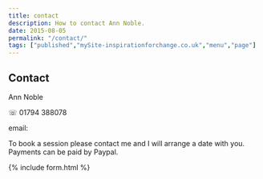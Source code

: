 ```yaml
---
title: contact
description: How to contact Ann Noble.
date: 2015-08-05
permalink: "/contact/"
tags: ["published","mySite-inspirationforchange.co.uk","menu","page"]
---
```

## Contact

Ann Noble

&#9743; 01794 388078

email: 

To book a session please contact me and I will arrange a date with you. Payments can be paid by Paypal.

{% include form.html %}

